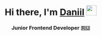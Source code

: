 <h1 align="center">Hi there, I'm <a href="" target="_blank">Daniil</a> 
<img src="https://github.com/blackcater/blackcater/raw/main/images/Hi.gif" height="32"/></h1>
<h3 align="center">Junior Frontend Developer 🇷🇺</h3>

<!---
Lamin4dlyM/Lamin4dlyM is a ✨ special ✨ repository because its `README.md` (this file) appears on your GitHub profile.
You can click the Preview link to take a look at your changes.
--->
